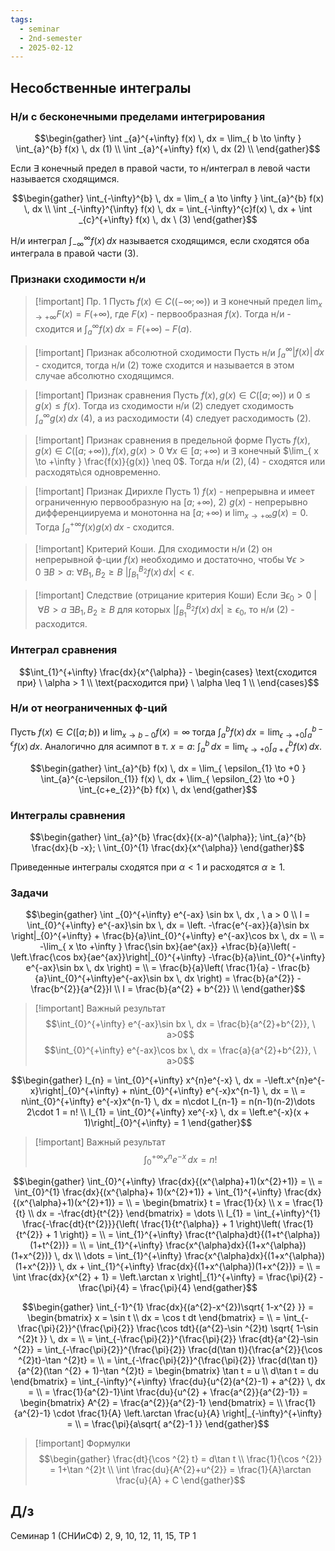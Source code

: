 ```yaml
---
tags:
  - seminar
  - 2nd-semester
  - 2025-02-12
---
```


## Несобственные интегралы

### Н/и с бесконечными пределами интегрирования

$$\begin{gather}
\int _{a}^{+\infty} f(x) \, dx  = \lim_{ b \to \infty } \int_{a}^{b} f(x) \, dx (1) \\
\int _{a}^{+\infty} f(x) \, dx (2) \\
\end{gather}$$

Если $\exists$ конечный предел в правой части, то н/интеграл в левой части называется сходящимся.

$$\begin{gather}
\int_{-\infty}^{b} \, dx = \lim_{ a \to \infty } \int_{a}^{b} f(x) \, dx  \\
\int _{-\infty}^{\infty} f(x) \, dx = \int_{-\infty}^{c}f(x) \, dx  + \int _{c}^{+\infty} f(x) \, dx \ (3)
\end{gather}$$

Н/и интеграл $\int _{-\infty}^{\infty}f(x) \, dx$ называется сходящимся, если сходятся оба интеграла в правой части $(3)$.

### Признаки сходимости н/и


> [!important] Пр. 1
> Пусть $f(x) \in C((-\infty; \infty))$ и $\exists$ конечный предел $\lim_{ x \to +\infty } F(x) = F(+\infty)$, где $F(x)$ - первообразная $f(x)$. Тогда н/и - сходится и $\int _{a}^{\infty} f(x) \, dx = F(+\infty) -F(a)$.

> [!important] Признак абсолютной сходимости
> Пусть н/и $\int_{a}^{\infty}|f(x)| \, dx$ - сходится, тогда н/и $(2)$ тоже сходится и называется в этом случае абсолютно сходящимся.

> [!important] Признак сравнения
> Пусть $f(x), g(x) \in C([a; \infty))$ и $0\leq g(x)\leq f(x)$. Тогда из сходимости н/и $(2)$ следует сходимость $\int_{a}^{\infty} g(x) \, dx \ (4)$, а из расходимости $(4)$ следует расходимость $(2)$.

> [!important] Признак сравнения в предельной форме
> Пусть $f(x), g(x) \in C([a; +\infty)), f(x), g(x) > 0 \ \forall x \in [a; +\infty)$ и $\exists$ конечный $\lim_{ x \to +\infty } \frac{f(x)}{g(x)} \neq 0$. Тогда н/и $(2), (4)$ - сходятся или расходять\ся одновременно.

> [!important] Признак Дирихле
> Пусть 1) $f(x)$ - непрерывна и имеет ограниченную первообразную на $[a; +\infty)$, 2) $g(x)$ - непрерывно дифференциируема и монотонна на $[a;+\infty)$ и $\lim_{ x \to +\infty } g(x) = 0$. Тогда $\int _{a}^{+\infty}f(x)g(x) \, dx$ - сходится.

> [!important] Критерий Коши.
> Для сходимости н/и $(2)$ он непрерывной ф-ции $f(x)$ необходимо и достаточно, чтобы $\forall \epsilon > 0 \ \exists B > a : \ \forall B_{1},B_{2}\geq B \ \left| \int_{B_{1}}^{B_{2}} f(x) \, dx \right| < \epsilon$.

> [!important] Следствие (отрицание критерия Коши)
> Если $\exists \epsilon_{0}>0 \ | \ \forall B > a \ \exists B_{1}, B_{2} \geq B$ для которых $\left| \int_{B_{1}}^{B_{2}} f(x) \, dx \right| \geq \epsilon_{0}$, то н/и $(2)$ - расходится.

### Интеграл сравнения

$$\int_{1}^{+\infty} \frac{dx}{x^{\alpha}} - \begin{cases}
\text{сходится при} \ \alpha > 1 \\
\text{расходится при} \ \alpha \leq 1 \\
\end{cases}$$

### Н/и от неограниченных ф-ций

Пусть $f(x) \in C([a;b))$ и $\lim_{ x \to b-0 } f(x) = \infty$ тогда $\int_{a}^{b} f(x) \, dx = \lim_{ \epsilon \to +0 } \int_{a}^{b-\epsilon} f(x) \, dx$. Аналогично для асимпот в т. $x = a$: $\int_{a}^{b} \, dx = \lim_{ \epsilon \to +0 } \int _{a+\epsilon}^{b} f(x)\, dx$.

$$\begin{gather}
\int_{a}^{b} f(x) \, dx = \lim_{ \epsilon_{1} \to +0 }  \int_{a}^{c-\epsilon_{1}} f(x) \, dx + \lim_{ \epsilon_{2} \to +0 } \int_{c+e_{2}}^{b} f(x) \, dx 
\end{gather}$$

### Интегралы сравнения

$$\begin{gather}
\int_{a}^{b} \frac{dx}{(x-a)^{\alpha}}; \int_{a}^{b} \frac{dx}{b -x}; \ \int_{0}^{1} \frac{dx}{x^{\alpha}}
\end{gather}$$

Приведенные интегралы сходятся при $\alpha< 1$ и расходятся $\alpha\geq 1$.

### Задачи

$$\begin{gather}
\int _{0}^{+\infty} e^{-ax} \sin bx \, dx , \ a > 0 \\
I = \int_{0}^{+\infty} e^{-ax}\sin bx \, dx = \left. -\frac{e^{-ax}}{a}\sin bx \right|_{0}^{+\infty} + \frac{b}{a}\int_{0}^{+\infty} e^{-ax}\cos bx \, dx = \\ = -\lim_{ x \to +\infty } \frac{\sin bx}{ae^{ax}} +\frac{b}{a}\left( -\left.\frac{\cos bx}{ae^{ax}}\right|_{0}^{+\infty}  -\frac{b}{a}\int_{0}^{+\infty} e^{-ax}\sin bx \, dx \right) = \\
= \frac{b}{a}\left( \frac{1}{a} - \frac{b}{a}\int_{0}^{+\infty}e^{-ax}\sin bx \, dx  \right) = \frac{b}{a^{2}} - \frac{b^{2}}{a^{2}}I \\
I = \frac{b}{a^{2} + b^{2}} \\
\end{gather}$$

> [!important] Важный результат
> $$\int_{0}^{+\infty} e^{-ax}\sin bx \, dx = \frac{b}{a^{2}+b^{2}}, \ a>0$$
> $$\int_{0}^{+\infty} e^{-ax}\cos bx \, dx = \frac{a}{a^{2}+b^{2}}, \ a>0$$

$$\begin{gather}
I_{n} = \int_{0}^{+\infty} x^{n}e^{-x} \, dx = -\left.x^{n}e^{-x}\right|_{0}^{+\infty} + n\int_{0}^{+\infty} e^{-x}x^{n-1} \, dx = \\
= n\int_{0}^{+\infty} e^{-x}x^{n-1} \, dx = n\cdot I_{n-1} = n(n-1)(n-2)\dots 2\cdot 1 = n! \\
I_{1} = \int_{0}^{+\infty} xe^{-x} \, dx = \left.e^{-x}(x + 1)\right|_{0}^{+\infty} = 1
\end{gather}$$

> [!important] Важный результат
> $$\int_{0}^{+\infty} x^{n}e^{-x} \, dx = n!$$

$$\begin{gather}
\int_{0}^{+\infty} \frac{dx}{(x^{\alpha}+1)(x^{2}+1)} = \\
= \int_{0}^{1} \frac{dx}{(x^{\alpha}+ 1)(x^{2}+1)} + \int_{1}^{+\infty} \frac{dx}{(x^{\alpha}+1)(x^{2}+1)} = \\
= \begin{bmatrix}
t = \frac{1}{x} \\
x = \frac{1}{t} \\
dx = -\frac{dt}{t^{2}}
\end{bmatrix} = \dots \\
I_{1} = \int_{+\infty}^{1} \frac{-\frac{dt}{t^{2}}}{\left( \frac{1}{t^{\alpha}} + 1 \right)\left( \frac{1}{t^{2}} + 1 \right)} = \\
= \int_{1}^{+\infty} \frac{t^{\alpha}dt}{(1+t^{\alpha})(1+t^{2})}  = \\
= \int_{1}^{+\infty} \frac{x^{\alpha}dx}{(1+x^{\alpha})(1+x^{2})} \, dx \\
\dots = \int_{1}^{+\infty} \frac{x^{\alpha}dx}{(1+x^{\alpha})(1+x^{2})} \, dx + \int_{1}^{+\infty} \frac{dx}{(1+x^{\alpha})(1+x^{2})} = \\
= \int \frac{dx}{x^{2} + 1} = \left.\arctan x \right|_{1}^{+\infty} = \frac{\pi}{2} - \frac{\pi}{4} = \frac{\pi}{4}
\end{gather}$$

$$\begin{gather}
\int_{-1}^{1} \frac{dx}{(a^{2}-x^{2})\sqrt{ 1-x^{2} }} = \begin{bmatrix}
x = \sin t \\
dx = \cos t dt
\end{bmatrix} = \\
= \int_{-\frac{\pi}{2}}^{\frac{\pi}{2}} \frac{\cos tdt}{(a^{2}-\sin ^{2}t) \sqrt{ 1-\sin ^{2}t }} \, dx = \\
= \int_{-\frac{\pi}{2}}^{\frac{\pi}{2}} \frac{dt}{a^{2}-\sin ^{2}} = \int_{-\frac{\pi}{2}}^{\frac{\pi}{2}} \frac{d(\tan t)}{\frac{a^{2}}{\cos ^{2}t}-\tan ^{2}t} = \\
= \int_{-\frac{\pi}{2}}^{\frac{\pi}{2}} \frac{d(\tan t)}{a^{2}(\tan ^{2} + 1)-\tan ^{2}t} = \begin{bmatrix}
\tan t = u \\
d\tan t = du
\end{bmatrix} = \int_{-\infty}^{+\infty} \frac{du}{u^{2}(a^{2}-1) + a^{2}} \, dx = \\
= \frac{1}{a^{2}-1}\int \frac{du}{u^{2} + \frac{a^{2}}{a^{2}-1}} = \begin{bmatrix}
A^{2} = \frac{a^{2}}{a^{2}-1}
\end{bmatrix} = \\
\frac{1}{a^{2}-1} \cdot \frac{1}{A} \left.\arctan \frac{u}{A} \right|_{-\infty}^{+\infty} = \\
= \frac{\pi}{a\sqrt{ a^{2}-1 }}
\end{gather}$$

> [!important] Формулки
> $$\begin{gather}
\frac{dt}{\cos ^{2} t} = d\tan t \\
\frac{1}{\cos ^{2}} = 1+\tan ^{2}t \\
\int \frac{du}{A^{2}+u^{2}} = \frac{1}{A}\arctan \frac{u}{A} + C
\end{gather}$$

## Д/з

Семинар 1 (СНИиСФ)
2, 9, 10, 12, 11, 15,
ТР 1